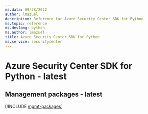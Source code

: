 ```yaml
---
ms.data: 09/28/2022
author: lmazuel
description: Reference for Azure Security Center SDK for Python
ms.topic: reference
ms.devlang: python
ms.author: lmazuel
title: Azure Security Center SDK for Python
ms.service: securitycenter
---
```

# Azure Security Center SDK for Python - latest

## Management packages - latest
[!INCLUDE [mgmt-packages](security-center-mgmt-index.md)]